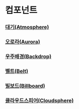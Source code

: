 # 컴포넌트

### [대기(Atmosphere)](./components/atmosphere.md)
### [오로라(Aurora)](./components/aurora.md)
### [우주배경(Backdrop)](./components/backdrop.md)
### [벨트(Belt)](./components/belt.md)
### [빌보드(Billboard)](./components/billboard.md)
### [클라우드스피어(Cloudsphere)](./components/cloudsphere.md)